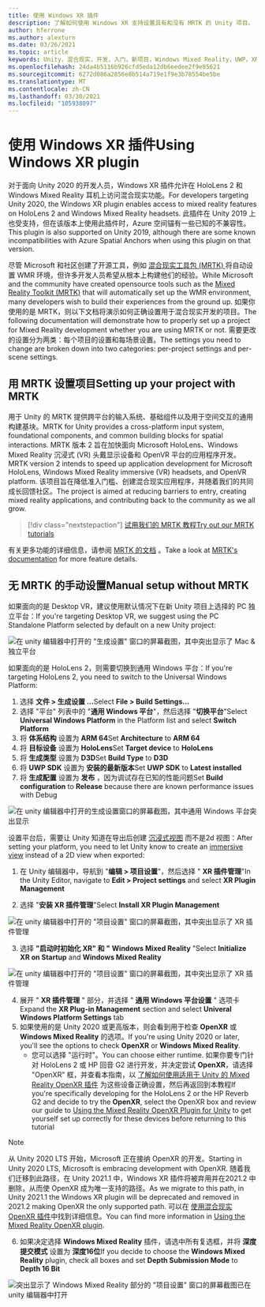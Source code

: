 ```yaml
---
title: 使用 Windows XR 插件
description: 了解如何使用 Windows XR 支持设置具有和没有 MRTK 的 Unity 项目。
author: hferrone
ms.author: alexturn
ms.date: 03/26/2021
ms.topic: article
keywords: Unity，混合现实，开发，入门，新项目，Windows Mixed Reality，UWP，XR，性能，旧，mrtk，Windows
ms.openlocfilehash: 24da4b5116b926cfd5eda12db6eedee2f9e85621
ms.sourcegitcommit: 6272d086a2856e8b514a719e1f9e3b78554be5be
ms.translationtype: MT
ms.contentlocale: zh-CN
ms.lasthandoff: 03/30/2021
ms.locfileid: "105938097"
---
```

# <a name="using-windows-xr-plugin"></a><span data-ttu-id="0cdd2-104">使用 Windows XR 插件</span><span class="sxs-lookup"><span data-stu-id="0cdd2-104">Using Windows XR plugin</span></span>

<span data-ttu-id="0cdd2-105">对于面向 Unity 2020 的开发人员，Windows XR 插件允许在 HoloLens 2 和 Windows Mixed Reality 耳机上访问混合现实功能。</span><span class="sxs-lookup"><span data-stu-id="0cdd2-105">For developers targeting Unity 2020, the Windows XR plugin enables access to mixed reality features on HoloLens 2 and Windows Mixed Reality headsets.</span></span>  <span data-ttu-id="0cdd2-106">此插件在 Unity 2019 上也受支持，但在该版本上使用此插件时，Azure 空间锚有一些已知的不兼容性。</span><span class="sxs-lookup"><span data-stu-id="0cdd2-106">This plugin is also supported on Unity 2019, although there are some known incompatibilities with Azure Spatial Anchors when using this plugin on that version.</span></span>

<span data-ttu-id="0cdd2-107">尽管 Microsoft 和社区创建了开源工具，例如 [混合现实工具包 (MRTK) ](https://microsoft.github.io/MixedRealityToolkit-Unity/Documentation/Installation.html) 将自动设置 WMR 环境，但许多开发人员希望从根本上构建他们的经验。</span><span class="sxs-lookup"><span data-stu-id="0cdd2-107">While Microsoft and the community have created opensource tools such as the [Mixed Reality Toolkit (MRTK)](https://microsoft.github.io/MixedRealityToolkit-Unity/Documentation/Installation.html) that will automatically set up the WMR environment, many developers wish to build their experiences from the ground up.</span></span>  <span data-ttu-id="0cdd2-108">如果你使用的是 MRTK，则以下文档将演示如何正确设置用于混合现实开发的项目。</span><span class="sxs-lookup"><span data-stu-id="0cdd2-108">The following documentation will demonstrate how to properly set up a project for Mixed Reality development whether you are using MRTK or not.</span></span>  <span data-ttu-id="0cdd2-109">需要更改的设置分为两类：每个项目的设置和每场景设置。</span><span class="sxs-lookup"><span data-stu-id="0cdd2-109">The settings you need to change are broken down into two categories: per-project settings and per-scene settings.</span></span>

## <a name="setting-up-your-project-with-mrtk"></a><span data-ttu-id="0cdd2-110">用 MRTK 设置项目</span><span class="sxs-lookup"><span data-stu-id="0cdd2-110">Setting up your project with MRTK</span></span>

<span data-ttu-id="0cdd2-111">用于 Unity 的 MRTK 提供跨平台的输入系统、基础组件以及用于空间交互的通用构建基块。</span><span class="sxs-lookup"><span data-stu-id="0cdd2-111">MRTK for Unity provides a cross-platform input system, foundational components, and common building blocks for spatial interactions.</span></span> <span data-ttu-id="0cdd2-112">MRTK 版本 2 旨在加快面向 Microsoft HoloLens、Windows Mixed Reality 沉浸式 (VR) 头戴显示设备和 OpenVR 平台的应用程序开发。</span><span class="sxs-lookup"><span data-stu-id="0cdd2-112">MRTK version 2 intends to speed up application development for Microsoft HoloLens, Windows Mixed Reality immersive (VR) headsets, and OpenVR platform.</span></span> <span data-ttu-id="0cdd2-113">该项目旨在降低准入门槛、创建混合现实应用程序，并随着我们的共同成长回馈社区。</span><span class="sxs-lookup"><span data-stu-id="0cdd2-113">The project is aimed at reducing barriers to entry, creating mixed reality applications, and contributing back to the community as we all grow.</span></span>

> [!div class="nextstepaction"]
> [<span data-ttu-id="0cdd2-114">试用我们的 MRTK 教程</span><span class="sxs-lookup"><span data-stu-id="0cdd2-114">Try out our MRTK tutorials</span></span>](tutorials/mr-learning-base-01.md)

<span data-ttu-id="0cdd2-115">有关更多功能的详细信息，请参阅 [MRTK 的文档](/windows/mixed-reality/mrtk-unity) 。</span><span class="sxs-lookup"><span data-stu-id="0cdd2-115">Take a look at [MRTK's documentation](/windows/mixed-reality/mrtk-unity) for more feature details.</span></span>

## <a name="manual-setup-without-mrtk"></a><span data-ttu-id="0cdd2-116">无 MRTK 的手动设置</span><span class="sxs-lookup"><span data-stu-id="0cdd2-116">Manual setup without MRTK</span></span>

<span data-ttu-id="0cdd2-117">如果面向的是 Desktop VR，建议使用默认情况下在新 Unity 项目上选择的 PC 独立平台：</span><span class="sxs-lookup"><span data-stu-id="0cdd2-117">If you're targeting Desktop VR, we suggest using the PC Standalone Platform selected by default on a new Unity project:</span></span>

![在 unity 编辑器中打开的 "生成设置" 窗口的屏幕截图，其中突出显示了 Mac & 独立平台](images/wmr-config-img-3.png)

<span data-ttu-id="0cdd2-119">如果面向的是 HoloLens 2，则需要切换到通用 Windows 平台：</span><span class="sxs-lookup"><span data-stu-id="0cdd2-119">If you're targeting HoloLens 2, you need to switch to the Universal Windows Platform:</span></span>

1.  <span data-ttu-id="0cdd2-120">选择 **文件 > 生成设置 ...**</span><span class="sxs-lookup"><span data-stu-id="0cdd2-120">Select **File > Build Settings...**</span></span>
2.  <span data-ttu-id="0cdd2-121">选择 "平台" 列表中的 "**通用 Windows 平台**"，然后选择 "**切换平台**"</span><span class="sxs-lookup"><span data-stu-id="0cdd2-121">Select **Universal Windows Platform** in the Platform list and select **Switch Platform**</span></span>
3.  <span data-ttu-id="0cdd2-122">将 **体系结构** 设置为 **ARM 64**</span><span class="sxs-lookup"><span data-stu-id="0cdd2-122">Set **Architecture** to **ARM 64**</span></span>
4.  <span data-ttu-id="0cdd2-123">将 **目标设备** 设置为 **HoloLens**</span><span class="sxs-lookup"><span data-stu-id="0cdd2-123">Set **Target device** to **HoloLens**</span></span>
5.  <span data-ttu-id="0cdd2-124">将 **生成类型** 设置为 **D3D**</span><span class="sxs-lookup"><span data-stu-id="0cdd2-124">Set **Build Type** to **D3D**</span></span>
6.  <span data-ttu-id="0cdd2-125">将 **UWP SDK** 设置为 **安装的最新版本**</span><span class="sxs-lookup"><span data-stu-id="0cdd2-125">Set **UWP SDK** to **Latest installed**</span></span>
7.  <span data-ttu-id="0cdd2-126">将 **生成配置** 设置为 **发布** ，因为调试存在已知的性能问题</span><span class="sxs-lookup"><span data-stu-id="0cdd2-126">Set **Build configuration** to **Release** because there are known performance issues with Debug</span></span>

![在 unity 编辑器中打开的生成设置窗口的屏幕截图，其中通用 Windows 平台突出显示](images/wmr-config-img-4.png)

<span data-ttu-id="0cdd2-128">设置平台后，需要让 Unity 知道在导出后创建 [沉浸式视图](../../design/app-views.md) 而不是2d 视图：</span><span class="sxs-lookup"><span data-stu-id="0cdd2-128">After setting your platform, you need to let Unity know to create an [immersive view](../../design/app-views.md) instead of a 2D view when exported:</span></span>

1. <span data-ttu-id="0cdd2-129">在 Unity 编辑器中，导航到 "**编辑 > 项目设置**"，然后选择 " **XR 插件管理**"</span><span class="sxs-lookup"><span data-stu-id="0cdd2-129">In the Unity Editor, navigate to **Edit > Project settings** and select **XR Plugin Management**</span></span>

2. <span data-ttu-id="0cdd2-130">选择 "**安装 XR 插件管理**"</span><span class="sxs-lookup"><span data-stu-id="0cdd2-130">Select **Install XR Plugin Management**</span></span>

![在 unity 编辑器中打开的 "项目设置" 窗口的屏幕截图，其中突出显示了 XR 插件管理](images/wmr-config-img-5.png)

3. <span data-ttu-id="0cdd2-132">选择 **"启动时初始化 XR" 和 "** **Windows Mixed Reality** "</span><span class="sxs-lookup"><span data-stu-id="0cdd2-132">Select **Initialize XR on Startup** and **Windows Mixed Reality**</span></span>

![在 unity 编辑器中打开的 "项目设置" 窗口的屏幕截图，其中突出显示了 XR 插件管理](images/wmr-config-img-7.png)

4. <span data-ttu-id="0cdd2-134">展开 " **XR 插件管理** " 部分，并选择 " **通用 Windows 平台设置** " 选项卡</span><span class="sxs-lookup"><span data-stu-id="0cdd2-134">Expand the **XR Plug-in Management** section and select **Univeral Windows Platform Settings** tab</span></span>
5. <span data-ttu-id="0cdd2-135">如果使用的是 Unity 2020 或更高版本，则会看到用于检查 **OpenXR** 或 **Windows Mixed Reality** 的选项。</span><span class="sxs-lookup"><span data-stu-id="0cdd2-135">If you're using Unity 2020 or later, you'll see the options to check **OpenXR** or **Windows Mixed Reality**.</span></span> 
    * <span data-ttu-id="0cdd2-136">您可以选择 "运行时"。</span><span class="sxs-lookup"><span data-stu-id="0cdd2-136">You can choose either runtime.</span></span>  <span data-ttu-id="0cdd2-137">如果你要专门针对 HoloLens 2 或 HP 回音 G2 进行开发，并决定尝试 **OpenXR**，请选择 "OpenXR" 框，并查看本指南，以 [了解如何使用适用于 Unity 的 Mixed Reality OpenXR 插件](openxr-getting-started.md) 为这些设备正确设置，然后再返回到本教程</span><span class="sxs-lookup"><span data-stu-id="0cdd2-137">If you're specifically developing for the HoloLens 2 or the HP Reverb G2 and decide to try the **OpenXR**, select the OpenXR box and review our guide to [Using the Mixed Reality OpenXR Plugin for Unity](openxr-getting-started.md) to get yourself set up correctly for these devices before returning to this tutorial</span></span>

> [!NOTE]
> <span data-ttu-id="0cdd2-138">从 Unity 2020 LTS 开始，Microsoft 正在接纳 OpenXR 的开发。</span><span class="sxs-lookup"><span data-stu-id="0cdd2-138">Starting in Unity 2020 LTS, Microsoft is embracing development with OpenXR.</span></span>  <span data-ttu-id="0cdd2-139">随着我们迁移到此路径，在 Unity 2021.1 中，Windows XR 插件将被弃用并在2021.2 中删除，从而使 OpenXR 成为唯一支持的路径。</span><span class="sxs-lookup"><span data-stu-id="0cdd2-139">As we migrate to this path, in Unity 2021.1 the Windows XR plugin will be deprecated and removed in 2021.2 making OpenXR the only supported path.</span></span> <span data-ttu-id="0cdd2-140">可以在 [使用混合现实 OpenXR 插件](openxr-getting-started.md)中找到详细信息。</span><span class="sxs-lookup"><span data-stu-id="0cdd2-140">You can find more information in [Using the Mixed Reality OpenXR plugin](openxr-getting-started.md).</span></span>

6. <span data-ttu-id="0cdd2-141">如果决定选择 **Windows Mixed Reality** 插件，请选中所有复选框，并将 **深度提交模式** 设置为 **深度16位**</span><span class="sxs-lookup"><span data-stu-id="0cdd2-141">If you decide to choose the **Windows Mixed Reality** plugin, check all boxes and set **Depth Submission Mode** to **Depth 16 Bit**</span></span>

![突出显示了 Windows Mixed Reality 部分的 "项目设置" 窗口的屏幕截图已在 unity 编辑器中打开](images/wmr-config-img-8.png)
